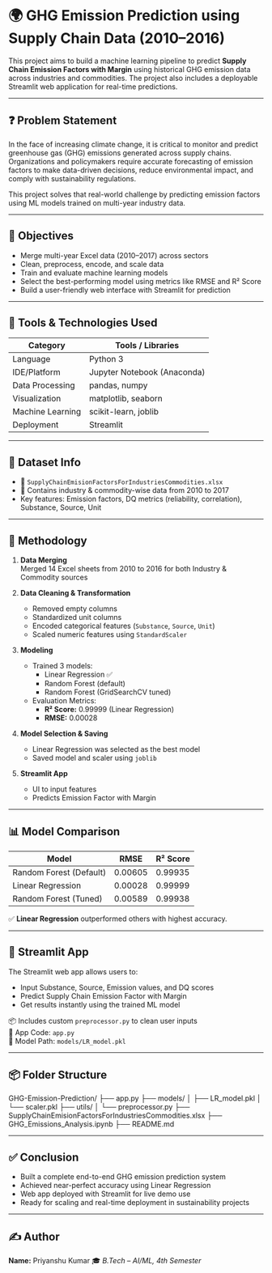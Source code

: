 # 🌍 GHG Emission Prediction using Supply Chain Data (2010–2016)

This project aims to build a machine learning pipeline to predict **Supply Chain Emission Factors with Margin** using historical GHG emission data across industries and commodities. The project also includes a deployable Streamlit web application for real-time predictions.

---

## ❓ Problem Statement

In the face of increasing climate change, it is critical to monitor and predict greenhouse gas (GHG) emissions generated across supply chains.  
Organizations and policymakers require accurate forecasting of emission factors to make data-driven decisions, reduce environmental impact, and comply with sustainability regulations.

This project solves that real-world challenge by predicting emission factors using ML models trained on multi-year industry data.

---

## 🎯 Objectives

- Merge multi-year Excel data (2010–2017) across sectors
- Clean, preprocess, encode, and scale data
- Train and evaluate machine learning models
- Select the best-performing model using metrics like RMSE and R² Score
- Build a user-friendly web interface with Streamlit for prediction

---

## 🧰 Tools & Technologies Used

| Category          | Tools / Libraries                          |
|------------------|---------------------------------------------|
| Language          | Python 3                                    |
| IDE/Platform      | Jupyter Notebook (Anaconda)                 |
| Data Processing   | pandas, numpy                               |
| Visualization     | matplotlib, seaborn                         |
| Machine Learning  | scikit-learn, joblib                        |
| Deployment        | Streamlit                                   |

---

## 📂 Dataset Info

- 📁 `SupplyChainEmisionFactorsForIndustriesCommodities.xlsx`
- 💼 Contains industry & commodity-wise data from 2010 to 2017
- Key features: Emission factors, DQ metrics (reliability, correlation), Substance, Source, Unit

---

## 🔁 Methodology

1. **Data Merging**  
   Merged 14 Excel sheets from 2010 to 2016 for both Industry & Commodity sources

2. **Data Cleaning & Transformation**  
   - Removed empty columns
   - Standardized unit columns
   - Encoded categorical features (`Substance`, `Source`, `Unit`)
   - Scaled numeric features using `StandardScaler`

3. **Modeling**  
   - Trained 3 models:
     - Linear Regression ✅
     - Random Forest (default)
     - Random Forest (GridSearchCV tuned)
   - Evaluation Metrics:
     - **R² Score:** 0.99999 (Linear Regression)
     - **RMSE:** 0.00028

4. **Model Selection & Saving**  
   - Linear Regression was selected as the best model
   - Saved model and scaler using `joblib`

5. **Streamlit App**  
   - UI to input features
   - Predicts Emission Factor with Margin

---

## 📊 Model Comparison

| Model                   | RMSE     | R² Score |
|------------------------|----------|----------|
| Random Forest (Default)| 0.00605  | 0.99935  |
| Linear Regression       | 0.00028  | 0.99999  |
| Random Forest (Tuned)  | 0.00589  | 0.99938  |

✅ **Linear Regression** outperformed others with highest accuracy.

---

## 🚀 Streamlit App

The Streamlit web app allows users to:
- Input Substance, Source, Emission values, and DQ scores  
- Predict Supply Chain Emission Factor with Margin  
- Get results instantly using the trained ML model

📦 Includes custom `preprocessor.py` to clean user inputs  
📁 App Code: `app.py`  
📁 Model Path: `models/LR_model.pkl`

---

## 📦 Folder Structure

GHG-Emission-Prediction/
├── app.py
├── models/
│ ├── LR_model.pkl
│ └── scaler.pkl
├── utils/
│ └── preprocessor.py
├── SupplyChainEmisionFactorsForIndustriesCommodities.xlsx
├── GHG_Emissions_Analysis.ipynb
├── README.md


---

## ✅ Conclusion

- Built a complete end-to-end GHG emission prediction system  
- Achieved near-perfect accuracy using Linear Regression  
- Web app deployed with Streamlit for live demo use  
- Ready for scaling and real-time deployment in sustainability projects

---

## ✍️ Author

**Name:** Priyanshu Kumar
🎓 *B.Tech – AI/ML, 4th Semester*  
